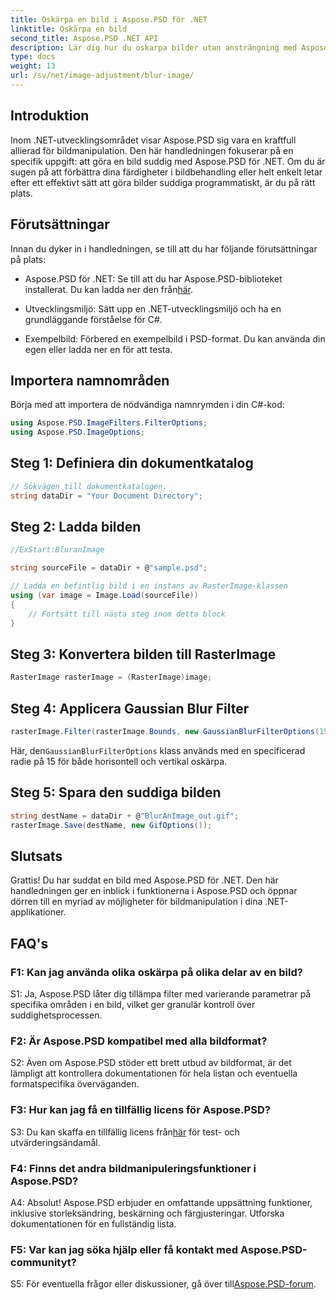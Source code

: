 ```yaml
---
title: Oskärpa en bild i Aspose.PSD för .NET
linktitle: Oskärpa en bild
second_title: Aspose.PSD .NET API
description: Lär dig hur du oskarpa bilder utan ansträngning med Aspose.PSD för .NET. En steg-för-steg-guide för sömlös bildmanipulation i dina C#-projekt.
type: docs
weight: 13
url: /sv/net/image-adjustment/blur-image/
---
```

## Introduktion

Inom .NET-utvecklingsområdet visar Aspose.PSD sig vara en kraftfull allierad för bildmanipulation. Den här handledningen fokuserar på en specifik uppgift: att göra en bild suddig med Aspose.PSD för .NET. Om du är sugen på att förbättra dina färdigheter i bildbehandling eller helt enkelt letar efter ett effektivt sätt att göra bilder suddiga programmatiskt, är du på rätt plats.

## Förutsättningar

Innan du dyker in i handledningen, se till att du har följande förutsättningar på plats:

-  Aspose.PSD för .NET: Se till att du har Aspose.PSD-biblioteket installerat. Du kan ladda ner den från[här](https://releases.aspose.com/psd/net/).

- Utvecklingsmiljö: Sätt upp en .NET-utvecklingsmiljö och ha en grundläggande förståelse för C#.

- Exempelbild: Förbered en exempelbild i PSD-format. Du kan använda din egen eller ladda ner en för att testa.

## Importera namnområden

Börja med att importera de nödvändiga namnrymden i din C#-kod:

```csharp
using Aspose.PSD.ImageFilters.FilterOptions;
using Aspose.PSD.ImageOptions;
```

## Steg 1: Definiera din dokumentkatalog

```csharp
// Sökvägen till dokumentkatalogen.
string dataDir = "Your Document Directory";
```

## Steg 2: Ladda bilden

```csharp
//ExStart:BluranImage

string sourceFile = dataDir + @"sample.psd";

// Ladda en befintlig bild i en instans av RasterImage-klassen
using (var image = Image.Load(sourceFile))
{
    // Fortsätt till nästa steg inom detta block
}
```

## Steg 3: Konvertera bilden till RasterImage

```csharp
RasterImage rasterImage = (RasterImage)image;
```

## Steg 4: Applicera Gaussian Blur Filter

```csharp
rasterImage.Filter(rasterImage.Bounds, new GaussianBlurFilterOptions(15, 15));
```

 Här, den`GaussianBlurFilterOptions` klass används med en specificerad radie på 15 för både horisontell och vertikal oskärpa.

## Steg 5: Spara den suddiga bilden

```csharp
string destName = dataDir + @"BlurAnImage_out.gif";
rasterImage.Save(destName, new GifOptions());
```

## Slutsats

Grattis! Du har suddat en bild med Aspose.PSD för .NET. Den här handledningen ger en inblick i funktionerna i Aspose.PSD och öppnar dörren till en myriad av möjligheter för bildmanipulation i dina .NET-applikationer.

## FAQ's

### F1: Kan jag använda olika oskärpa på olika delar av en bild?

S1: Ja, Aspose.PSD låter dig tillämpa filter med varierande parametrar på specifika områden i en bild, vilket ger granulär kontroll över suddighetsprocessen.

### F2: Är Aspose.PSD kompatibel med alla bildformat?

S2: Även om Aspose.PSD stöder ett brett utbud av bildformat, är det lämpligt att kontrollera dokumentationen för hela listan och eventuella formatspecifika överväganden.

### F3: Hur kan jag få en tillfällig licens för Aspose.PSD?

 S3: Du kan skaffa en tillfällig licens från[här](https://purchase.aspose.com/temporary-license/) för test- och utvärderingsändamål.

### F4: Finns det andra bildmanipuleringsfunktioner i Aspose.PSD?

A4: Absolut! Aspose.PSD erbjuder en omfattande uppsättning funktioner, inklusive storleksändring, beskärning och färgjusteringar. Utforska dokumentationen för en fullständig lista.

### F5: Var kan jag söka hjälp eller få kontakt med Aspose.PSD-communityt?

 S5: För eventuella frågor eller diskussioner, gå över till[Aspose.PSD-forum](https://forum.aspose.com/c/psd/34).